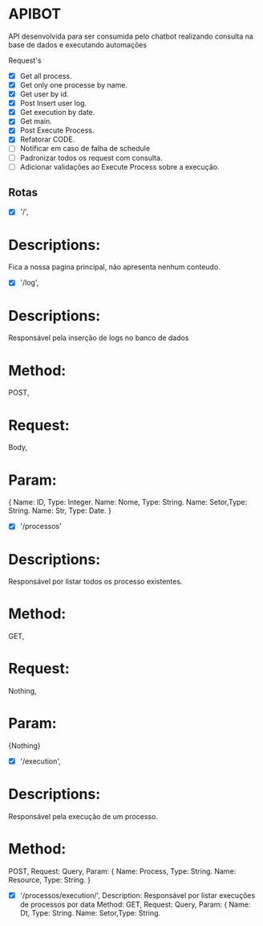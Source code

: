 # APIBOT
API desenvolvida para ser consumida pelo chatbot realizando consulta na base de dados e executando automações

Request's
- [X] Get all process.
- [X] Get only one processe by name.
- [X] Get user by id.
- [X] Post Insert user log.
- [X] Get execution by date.
- [X] Get main.
- [X] Post Execute Process.
- [X] Refatorar CODE.
- [ ] Notificar em caso de falha de schedule
- [ ] Padronizar todos os request com consulta.
- [ ] Adicionar validações ao Execute Process sobre a execução.

## Rotas

- [X] '/', 
# Descriptions: 
Fica a nossa pagina principal, não apresenta nenhum conteudo.

- [X] '/log', 
# Descriptions: 
Responsável pela inserção de logs no banco de dados 
# Method:
POST,
# Request:
Body,
# Param: 
{
Name: ID,   Type: Integer.
Name: Nome, Type: String.
Name: Setor,Type: String.
Name: Str,  Type: Date.
}

- [X] '/processos'
# Descriptions:
Responsável por listar todos os processo existentes.
# Method:
GET,
# Request: 
Nothing,
# Param:
{Nothing}

- [X] '/execution', 
# Descriptions:
Responsável pela execução de um processo.
# Method:
POST,
Request: Query,
Param: {
Name: Process,   Type: String.
Name: Resource,  Type: String.
}

- [X] '/processos/execution/', 
Description: Responsável por listar execuções de processos por data
Method: GET,
Request: Query,
Param: {
Name: Dt,   Type: String.
Name: Setor,Type: String.